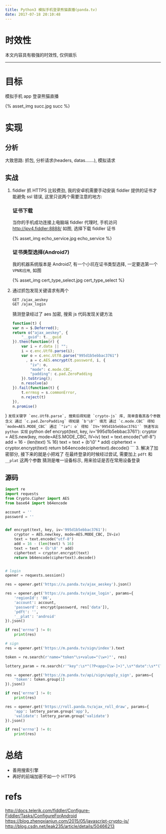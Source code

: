 ```yaml
---
title: Python3 模拟手机登录熊猫直播(panda.tv)
date: 2017-07-18 20:10:48
---
```

# 时效性 #

本文内容具有极强的时效性, 仅供娱乐

--------------------

# 目标 #

模拟手机 app 登录熊猫直播

{% asset_img succ.jpg succ %}

# 实现 #

## 分析 ##

大致思路: 抓包, 分析请求(headers, datas.......), 模拟请求

## 实战 ##



1. 
	fiddler 抓 HTTPS 比较费劲, 我的安卓机需要手动安装 fiddler 提供的证书才能避免 ssl 错误, 这里只说两个需要注意的地方: 

	### 证书下载 ###

	当你的手机成功连接上电脑端 fiddler 代理时, 手机访问 http://ipv4.fiddler:8888/ 如图, 选择下载 fiddler 证书

    {% asset_img echo_service.jpg echo_service %}

	### 证书类型选择(Android7) ###

	我的机器系统版本是 Android7, 有一个小坑在证书类型选择, 一定要选第一个 `VPN和应用`, 如图

    {% asset_img cert_type_select.jpg cert_type_select %}

2. 
	通过抓包发现关键请求有两个
	```
	GET /ajax_aeskey
	GET /ajax_login
	```
	猜测登录经过了 aes 加密, 搜索 js 代码发现关键方法
	``` javascript
	function(t) {
    var n = $.Deferred();
    return o("ajax_aeskey", {
        "__guid": t.__guid
    }).then(function(r) {
        var i = r.data || "";
        i = c.enc.Utf8.parse(i);
        var o = c.enc.Utf8.parse("995d1b5ebbac3761")
          , a = c.AES.encrypt(t.password, i, {
            "iv": o,
            "mode": c.mode.CBC,
            "padding": c.pad.ZeroPadding
        }).toString();
        n.resolve(a)
    }).fail(function(t) {
        t.errmsg = s.commonError,
        n.reject(t)
    }),
    n.promise()
}
	```
	发现关键字 `enc.Utf8.parse`, 搜索后得知是 `crypto-js` 库, 简单查看其各个参数含义
	通过 `c.pad.ZeroPadding` 得知是 `b'\0'` 填充
	通过 `c.mode.CBC` 得知 `mode=AES.MODE_CBC`
	通过 `"iv": o` 得知 `IV='995d1b5ebbac3761'`
	快速写出 python 实现
	``` python
	def encrypt(text, key, iv='995d1b5ebbac3761'):
	    cryptor = AES.new(key, mode=AES.MODE_CBC, IV=iv)
	    text = text.encode("utf-8")
	    add = 16 - (len(text) % 16)
	    text = text + (b'\0' * add)
	    ciphertext = cryptor.encrypt(text)
	    return b64encode(ciphertext).decode()
	```
3. 
	解决了加密部分, 接下来的就是小把戏了
	在最终登录的时候经过尝试, 需要加上 `pdft` 和 `__plat` 这两个参数
	猜测是唯一设备标示, 用来验证是否在常用设备登录
	
## 源码 ##

``` python
import re
import requests
from Crypto.Cipher import AES
from base64 import b64encode

account = ''
password = ''


def encrypt(text, key, iv='995d1b5ebbac3761'):
    cryptor = AES.new(key, mode=AES.MODE_CBC, IV=iv)
    text = text.encode("utf-8")
    add = 16 - (len(text) % 16)
    text = text + (b'\0' * add)
    ciphertext = cryptor.encrypt(text)
    return b64encode(ciphertext).decode()


# login
opener = requests.session()

res = opener.get('https://u.panda.tv/ajax_aeskey').json()

res = opener.get('https://u.panda.tv/ajax_login', params={
    'regionId': '86',
    'account': account,
    'password': encrypt(password, res['data']),
    'pdft': '',
    '__plat': 'android'
}).json()

if res['errno'] != 0:
    print(res)

# sign
res = opener.get('https://m.panda.tv/sign/index').text

token = re.search(r'name="token"\s+value="(\w+)"', res)

lottery_param = re.search(r'"key":\s*"(?P<app>[\w-]+)",\s*"date":\s*"(?P<validate>[\d-]+)"', res)

res = opener.get('https://m.panda.tv/api/sign/apply_sign', params={
    'token': token.group(1)
}).json()

if res['errno'] != 0:
    print(res)

res = opener.get('https://roll.panda.tv/ajax_roll_draw', params={
    'app': lottery_param.group('app'),
    'validate': lottery_param.group('validate')
}).json()

if res['errno'] != 0:
    print(res)


```

# 总结 #

 - 善用搜索引擎
 - 再好的前端加密不如一个 HTTPS

# refs #

http://docs.telerik.com/fiddler/Configure-Fiddler/Tasks/ConfigureForAndroid
https://blog.zhengxianjun.com/2015/05/javascript-crypto-js/
http://blog.csdn.net/leak235/article/details/50466213
